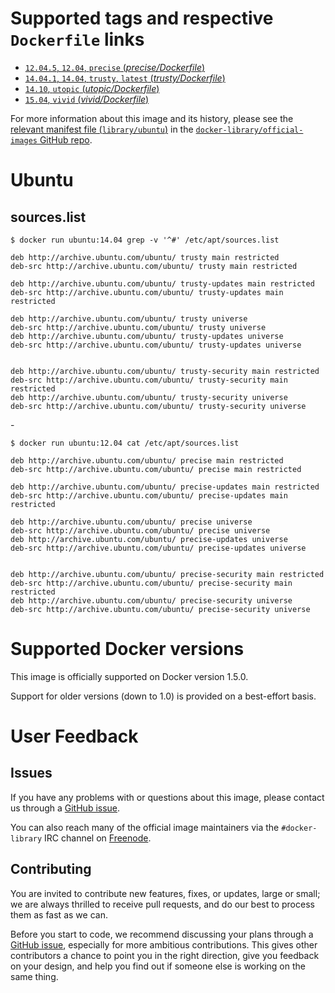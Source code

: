# Supported tags and respective `Dockerfile` links

-	[`12.04.5`, `12.04`, `precise` (*precise/Dockerfile*)](https://github.com/tianon/docker-brew-ubuntu-core/blob/a9da4b3cd8977c2aacafe5d9d0056cbb360f2d1c/precise/Dockerfile)
-	[`14.04.1`, `14.04`, `trusty`, `latest` (*trusty/Dockerfile*)](https://github.com/tianon/docker-brew-ubuntu-core/blob/a9da4b3cd8977c2aacafe5d9d0056cbb360f2d1c/trusty/Dockerfile)
-	[`14.10`, `utopic` (*utopic/Dockerfile*)](https://github.com/tianon/docker-brew-ubuntu-core/blob/a9da4b3cd8977c2aacafe5d9d0056cbb360f2d1c/utopic/Dockerfile)
-	[`15.04`, `vivid` (*vivid/Dockerfile*)](https://github.com/tianon/docker-brew-ubuntu-core/blob/a9da4b3cd8977c2aacafe5d9d0056cbb360f2d1c/vivid/Dockerfile)

For more information about this image and its history, please see the [relevant manifest file (`library/ubuntu`)](https://github.com/docker-library/official-images/blob/master/library/ubuntu) in the [`docker-library/official-images` GitHub repo](https://github.com/docker-library/official-images).

# Ubuntu

## sources.list

	$ docker run ubuntu:14.04 grep -v '^#' /etc/apt/sources.list
	
	deb http://archive.ubuntu.com/ubuntu/ trusty main restricted
	deb-src http://archive.ubuntu.com/ubuntu/ trusty main restricted
	
	deb http://archive.ubuntu.com/ubuntu/ trusty-updates main restricted
	deb-src http://archive.ubuntu.com/ubuntu/ trusty-updates main restricted
	
	deb http://archive.ubuntu.com/ubuntu/ trusty universe
	deb-src http://archive.ubuntu.com/ubuntu/ trusty universe
	deb http://archive.ubuntu.com/ubuntu/ trusty-updates universe
	deb-src http://archive.ubuntu.com/ubuntu/ trusty-updates universe
	
	
	deb http://archive.ubuntu.com/ubuntu/ trusty-security main restricted
	deb-src http://archive.ubuntu.com/ubuntu/ trusty-security main restricted
	deb http://archive.ubuntu.com/ubuntu/ trusty-security universe
	deb-src http://archive.ubuntu.com/ubuntu/ trusty-security universe

\-

	$ docker run ubuntu:12.04 cat /etc/apt/sources.list
	
	deb http://archive.ubuntu.com/ubuntu/ precise main restricted
	deb-src http://archive.ubuntu.com/ubuntu/ precise main restricted
	
	deb http://archive.ubuntu.com/ubuntu/ precise-updates main restricted
	deb-src http://archive.ubuntu.com/ubuntu/ precise-updates main restricted
	
	deb http://archive.ubuntu.com/ubuntu/ precise universe
	deb-src http://archive.ubuntu.com/ubuntu/ precise universe
	deb http://archive.ubuntu.com/ubuntu/ precise-updates universe
	deb-src http://archive.ubuntu.com/ubuntu/ precise-updates universe
	
	
	deb http://archive.ubuntu.com/ubuntu/ precise-security main restricted
	deb-src http://archive.ubuntu.com/ubuntu/ precise-security main restricted
	deb http://archive.ubuntu.com/ubuntu/ precise-security universe
	deb-src http://archive.ubuntu.com/ubuntu/ precise-security universe

# Supported Docker versions

This image is officially supported on Docker version 1.5.0.

Support for older versions (down to 1.0) is provided on a best-effort basis.

# User Feedback

## Issues

If you have any problems with or questions about this image, please contact us through a [GitHub issue](https://github.com/tianon/docker-brew-ubuntu-core/issues).

You can also reach many of the official image maintainers via the `#docker-library` IRC channel on [Freenode](https://freenode.net).

## Contributing

You are invited to contribute new features, fixes, or updates, large or small; we are always thrilled to receive pull requests, and do our best to process them as fast as we can.

Before you start to code, we recommend discussing your plans through a [GitHub issue](https://github.com/tianon/docker-brew-ubuntu-core/issues), especially for more ambitious contributions. This gives other contributors a chance to point you in the right direction, give you feedback on your design, and help you find out if someone else is working on the same thing.

